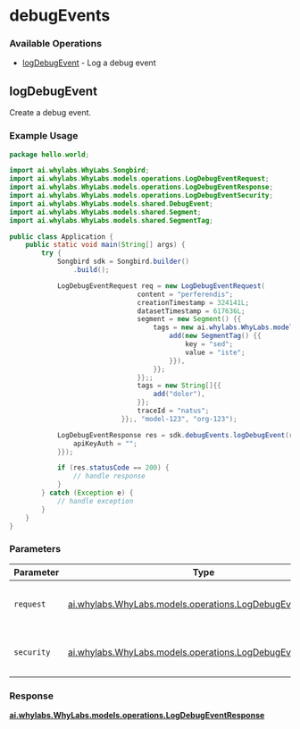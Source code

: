 # debugEvents

### Available Operations

* [logDebugEvent](#logdebugevent) - Log a debug event

## logDebugEvent

Create a debug event.
        

### Example Usage

```java
package hello.world;

import ai.whylabs.WhyLabs.Songbird;
import ai.whylabs.WhyLabs.models.operations.LogDebugEventRequest;
import ai.whylabs.WhyLabs.models.operations.LogDebugEventResponse;
import ai.whylabs.WhyLabs.models.operations.LogDebugEventSecurity;
import ai.whylabs.WhyLabs.models.shared.DebugEvent;
import ai.whylabs.WhyLabs.models.shared.Segment;
import ai.whylabs.WhyLabs.models.shared.SegmentTag;

public class Application {
    public static void main(String[] args) {
        try {
            Songbird sdk = Songbird.builder()
                .build();

            LogDebugEventRequest req = new LogDebugEventRequest(                new DebugEvent() {{
                                content = "perferendis";
                                creationTimestamp = 324141L;
                                datasetTimestamp = 617636L;
                                segment = new Segment() {{
                                    tags = new ai.whylabs.WhyLabs.models.shared.SegmentTag[]{{
                                        add(new SegmentTag() {{
                                            key = "sed";
                                            value = "iste";
                                        }}),
                                    }};
                                }};;
                                tags = new String[]{{
                                    add("dolor"),
                                }};
                                traceId = "natus";
                            }};, "model-123", "org-123");            

            LogDebugEventResponse res = sdk.debugEvents.logDebugEvent(req, new LogDebugEventSecurity("laboriosam") {{
                apiKeyAuth = "";
            }});

            if (res.statusCode == 200) {
                // handle response
            }
        } catch (Exception e) {
            // handle exception
        }
    }
}
```

### Parameters

| Parameter                                                                                                      | Type                                                                                                           | Required                                                                                                       | Description                                                                                                    |
| -------------------------------------------------------------------------------------------------------------- | -------------------------------------------------------------------------------------------------------------- | -------------------------------------------------------------------------------------------------------------- | -------------------------------------------------------------------------------------------------------------- |
| `request`                                                                                                      | [ai.whylabs.WhyLabs.models.operations.LogDebugEventRequest](../../models/operations/LogDebugEventRequest.md)   | :heavy_check_mark:                                                                                             | The request object to use for the request.                                                                     |
| `security`                                                                                                     | [ai.whylabs.WhyLabs.models.operations.LogDebugEventSecurity](../../models/operations/LogDebugEventSecurity.md) | :heavy_check_mark:                                                                                             | The security requirements to use for the request.                                                              |


### Response

**[ai.whylabs.WhyLabs.models.operations.LogDebugEventResponse](../../models/operations/LogDebugEventResponse.md)**

